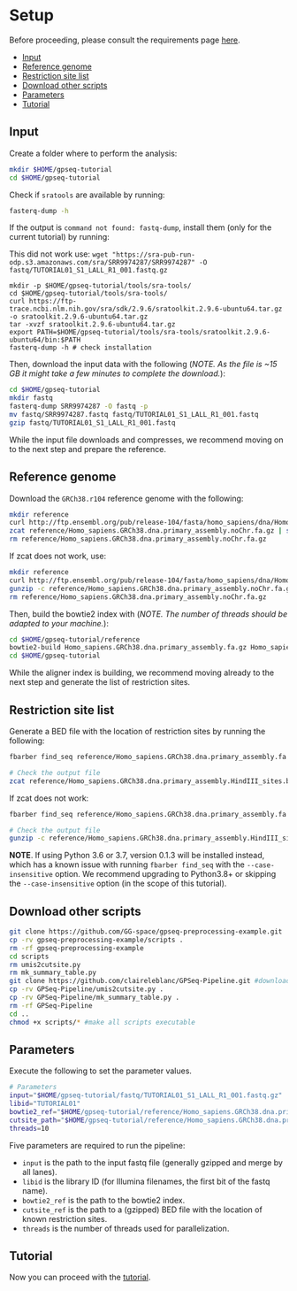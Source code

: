 # Setup

Before proceeding, please consult the requirements page [here](Requirements.md).

<!-- MarkdownTOC -->

- [Input](#input)
- [Reference genome](#reference-genome)
- [Restriction site list](#restriction-site-list)
- [Download other scripts](#download-other-scripts)
- [Parameters](#parameters)
- [Tutorial](#tutorial)

<!-- /MarkdownTOC -->

## Input

Create a folder where to perform the analysis:

```bash
mkdir $HOME/gpseq-tutorial
cd $HOME/gpseq-tutorial
```

Check if `sratools` are available by running:

```bash
fasterq-dump -h
```

If the output is `command not found: fastq-dump`, install them (only for the current tutorial) by running:

This did not work use: 
```wget "https://sra-pub-run-odp.s3.amazonaws.com/sra/SRR9974287/SRR9974287" -O fastq/TUTORIAL01_S1_LALL_R1_001.fastq.gz``` 
```
mkdir -p $HOME/gpseq-tutorial/tools/sra-tools/
cd $HOME/gpseq-tutorial/tools/sra-tools/
curl https://ftp-trace.ncbi.nlm.nih.gov/sra/sdk/2.9.6/sratoolkit.2.9.6-ubuntu64.tar.gz -o sratoolkit.2.9.6-ubuntu64.tar.gz
tar -xvzf sratoolkit.2.9.6-ubuntu64.tar.gz
export PATH=$HOME/gpseq-tutorial/tools/sra-tools/sratoolkit.2.9.6-ubuntu64/bin:$PATH
fasterq-dump -h # check installation
```

Then, download the input data with the following (*NOTE. As the file is ~15 GB it might take a few minutes to complete the download.*):

```bash
cd $HOME/gpseq-tutorial
mkdir fastq
fasterq-dump SRR9974287 -O fastq -p
mv fastq/SRR9974287.fastq fastq/TUTORIAL01_S1_LALL_R1_001.fastq
gzip fastq/TUTORIAL01_S1_LALL_R1_001.fastq
```

While the input file downloads and compresses, we recommend moving on to the next step and prepare the reference.

## Reference genome

Download the `GRCh38.r104` reference genome with the following:

```bash
mkdir reference
curl http://ftp.ensembl.org/pub/release-104/fasta/homo_sapiens/dna/Homo_sapiens.GRCh38.dna.primary_assembly.fa.gz --output reference/Homo_sapiens.GRCh38.dna.primary_assembly.noChr.fa.gz
zcat reference/Homo_sapiens.GRCh38.dna.primary_assembly.noChr.fa.gz | sed 's/>/>chr/' | gzip > reference/Homo_sapiens.GRCh38.dna.primary_assembly.fa.gz
rm reference/Homo_sapiens.GRCh38.dna.primary_assembly.noChr.fa.gz
```

If zcat does not work, use: 
```bash
mkdir reference
curl http://ftp.ensembl.org/pub/release-104/fasta/homo_sapiens/dna/Homo_sapiens.GRCh38.dna.primary_assembly.fa.gz --output reference/Homo_sapiens.GRCh38.dna.primary_assembly.noChr.fa.gz
gunzip -c reference/Homo_sapiens.GRCh38.dna.primary_assembly.noChr.fa.gz | sed 's/>/>chr/' | gzip > reference/Homo_sapiens.GRCh38.dna.primary_assembly.fa.gz
rm reference/Homo_sapiens.GRCh38.dna.primary_assembly.noChr.fa.gz
```

Then, build the bowtie2 index with (*NOTE. The number of threads should be adapted to your machine.*):

```bash
cd $HOME/gpseq-tutorial/reference
bowtie2-build Homo_sapiens.GRCh38.dna.primary_assembly.fa.gz Homo_sapiens.GRCh38.dna.primary_assembly --threads 10 --verbose
cd $HOME/gpseq-tutorial
```

While the aligner index is building, we recommend moving already to the next step and generate the list of restriction sites.

## Restriction site list

Generate a BED file with the location of restriction sites by running the following:

```bash
fbarber find_seq reference/Homo_sapiens.GRCh38.dna.primary_assembly.fa.gz AAGCTT --case-insensitive --global-name --output reference/Homo_sapiens.GRCh38.dna.primary_assembly.HindIII_sites.bed.gz --log-file reference/Homo_sapiens.GRCh38.dna.primary_assembly.HindIII_sites.log

# Check the output file
zcat reference/Homo_sapiens.GRCh38.dna.primary_assembly.HindIII_sites.bed.gz | less
```
If zcat does not work: 
```bash
fbarber find_seq reference/Homo_sapiens.GRCh38.dna.primary_assembly.fa.gz AAGCTT --case-insensitive --global-name --output reference/Homo_sapiens.GRCh38.dna.primary_assembly.HindIII_sites.bed.gz --log-file reference/Homo_sapiens.GRCh38.dna.primary_assembly.HindIII_sites.log

# Check the output file
gunzip -c reference/Homo_sapiens.GRCh38.dna.primary_assembly.HindIII_sites.bed.gz | less
```


**NOTE**. If using Python 3.6 or 3.7, version 0.1.3 will be installed instead, which has a known issue with running `fbarber find_seq` with the `--case-insensitive` option. We recommend upgrading to Python3.8+ or skipping the `--case-insensitive` option (in the scope of this tutorial).

## Download other scripts

```bash
git clone https://github.com/GG-space/gpseq-preprocessing-example.git
cp -rv gpseq-preprocessing-example/scripts .
rm -rf gpseq-preprocessing-example
cd scripts
rm umis2cutsite.py
rm mk_summary_table.py
git clone https://github.com/claireleblanc/GPSeq-Pipeline.git #download the two updated scripts 
cp -rv GPSeq-Pipeline/umis2cutsite.py . 
cp -rv GPSeq-Pipeline/mk_summary_table.py . 
rm -rf GPSeq-Pipeline
cd .. 
chmod +x scripts/* #make all scripts executable
```

## Parameters

Execute the following to set the parameter values.

```bash
# Parameters
input="$HOME/gpseq-tutorial/fastq/TUTORIAL01_S1_LALL_R1_001.fastq.gz"
libid="TUTORIAL01"
bowtie2_ref="$HOME/gpseq-tutorial/reference/Homo_sapiens.GRCh38.dna.primary_assembly"
cutsite_path="$HOME/gpseq-tutorial/reference/Homo_sapiens.GRCh38.dna.primary_assembly.HindIII_sites.bed.gz"
threads=10
```

Five parameters are required to run the pipeline:

* `input` is the path to the input fastq file (generally gzipped and merge by all lanes).
* `libid` is the library ID (for Illumina filenames, the first bit of the fastq name).
* `bowtie2_ref` is the path to the bowtie2 index.
* `cutsite_ref` is the path to a (gzipped) BED file with the location of known restriction sites.
* `threads` is the number of threads used for parallelization.

## Tutorial

Now you can proceed with the [tutorial](../pages/tutorial.md).
